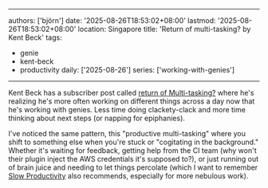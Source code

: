 ---
authors: ['björn']
date: '2025-08-26T18:53:02+08:00'
lastmod: '2025-08-26T18:53:02+08:00'
location: Singapore
title: 'Return of multi-tasking? by Kent Beck'
tags:
  - genie
  - kent-beck
  - productivity
daily: ['2025-08-26']
series: ['working-with-genies']
------

Kent Beck has a subscriber post called [return of Multi-tasking?](https://tidyfirst.substack.com/p/return-of-multi-tasking) where he's realizing he's more often working on different things across a day now that he's working with genies. Less time doing clackety-clack and more time thinking about next steps (or napping for epiphanies).

I've noticed the same pattern, this "productive multi-tasking" where you shift to something else when you're stuck or "cogitating in the background." Whether it's waiting for feedback, getting help from the CI team (why won't their plugin inject the AWS credentials it's supposed to?), or just running out of brain juice and needing to let things percolate (which I want to remember [Slow Productivity](https://calnewport.com/slow/) also recommends, especially for more nebulous work).
